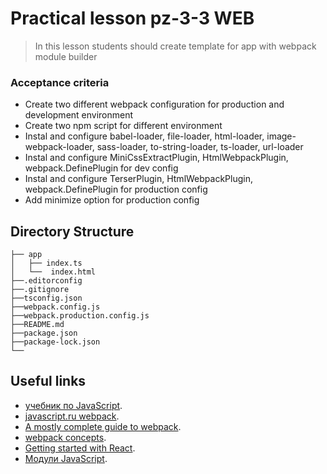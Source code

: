 # Practical lesson pz-3-3 WEB
> In this lesson students should create template for app with webpack module builder

### Acceptance criteria 
* Create two different webpack configuration for production and development environment
* Create two npm script for different environment
* Instal and configure babel-loader, file-loader, html-loader, image-webpack-loader, sass-loader, to-string-loader, ts-loader, url-loader
* Instal and configure MiniCssExtractPlugin, HtmlWebpackPlugin, webpack.DefinePlugin for dev config
* Instal and configure TerserPlugin, HtmlWebpackPlugin, webpack.DefinePlugin for production config
* Add minimize option for production config

## Directory Structure

```
├── app
│   ├── index.ts
│   └──  index.html 
├──.editorconfig
├──.gitignore
├──tsconfig.json
├──webpack.config.js
├──webpack.production.config.js
├──README.md
├──package.json
├──package-lock.json
└── 
```

## Useful links
* [учебник по JavaScript](https://learn.javascript.ru/).
* [javascript.ru webpack](https://learn.javascript.ru/screencast/webpack).
* [A mostly complete guide to webpack](https://www.valentinog.com/blog/webpack/).
* [webpack concepts](https://webpack.js.org/concepts/).
* [Getting started with React](https://developer.mozilla.org/en-US/docs/Learn/Tools_and_testing/Client-side_JavaScript_frameworks/React_getting_started).
* [Модули JavaScript](https://developer.mozilla.org/ru/docs/Web/JavaScript/Guide/Modules).



